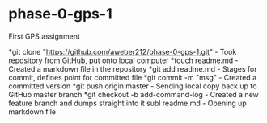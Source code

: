 # phase-0-gps-1
First GPS assignment

*git clone "https://github.com/aweber212/phase-0-gps-1.git" - Took repository from GitHub, put onto local computer
*touch readme.md - Created a markdown file in the repository
*git add readme.md - Stages for commit, defines point for committed file
*git commit -m "msg" - Created a committed version
*git push origin master - Sending local copy back up to GitHub master branch
*git checkout -b add-command-log - Created a new feature branch and dumps straight into it 
subl readme.md - Opening up markdown file
